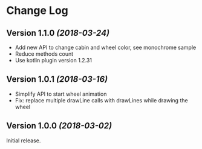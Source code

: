 Change Log
==========

Version 1.1.0 *(2018-03-24)*
----------------------------

 * Add new API to change cabin and wheel color, see monochrome sample
 * Reduce methods count
 * Use kotlin plugin version 1.2.31
 
 
Version 1.0.1 *(2018-03-16)*
----------------------------

 * Simplify API to start wheel animation
 * Fix: replace multiple drawLine calls with drawLines while drawing the wheel


Version 1.0.0 *(2018-03-02)*
----------------------------

Initial release.